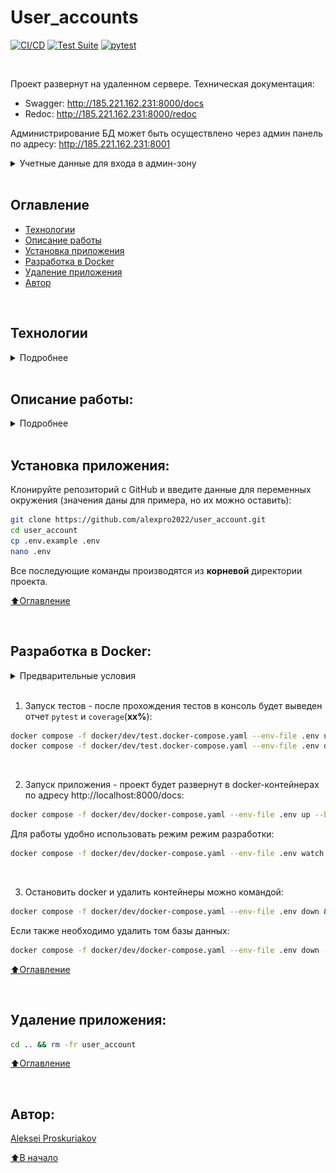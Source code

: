 # User_accounts

[![CI/CD](https://github.com/alexpro2022/user_account/actions/workflows/flow_ci_cd.yaml/badge.svg)](https://github.com/alexpro2022/user_account/actions/workflows/flow_ci_cd.yaml)
[![Test Suite](https://github.com/alexpro2022/user_account/actions/workflows/flow_branch_test.yaml/badge.svg)](https://github.com/alexpro2022/user_account/actions/workflows/flow_branch_test.yaml)
[![pytest](https://img.shields.io/badge/pytest-93%25-green?logo=pytest)]([https://pytest-cov.readthedocs.io/en/latest/](https://github.com/alexpro2022/user_account/actions/runs/14705769842/job/41265774425#step:7:306))

<br>

Проект развернут на удаленном сервере.
Техническая документация:
  - Swagger: http://185.221.162.231:8000/docs
  - Redoc: http://185.221.162.231:8000/redoc

<!-- Для разработки используются эндпойнты по адресу:
http://185.221.162.231:8000/docs#/Development<br>
Сервисные эндпойнты по адресу:
http://185.221.162.231:8000/docs#/Secrets<br> -->

Администрирование БД может быть осуществлено через админ панель по адресу:
http://185.221.162.231:8001<br>
<details><summary>Учетные данные для входа в админ-зону</summary><br>

Пароль: `postgres`<br>

![alt text](images/credentials.png)

<h1></h1>
</details>


<br>



## Оглавление
- [Технологии](#технологии)
- [Описание работы](#описание-работы)
- [Установка приложения](#установка-приложения)
- [Разработка в Docker](#разработка-в-Docker)
- [Удаление приложения](#удаление-приложения)
- [Автор](#автор)

<br>



## Технологии
<details><summary>Подробнее</summary><br>

[![Python](https://img.shields.io/badge/python-3.10%20%7C%203.11%20%7C%203.12%20%7C%203.13-blue?logo=python)](https://www.python.org/)
[![FastAPI](https://img.shields.io/badge/-FastAPI-464646?logo=fastapi)](https://fastapi.tiangolo.com/)
[![Pydantic](https://img.shields.io/badge/pydantic-2-blue?logo=Pydantic)](https://docs.pydantic.dev/)
[![PostgreSQL](https://img.shields.io/badge/-PostgreSQL-464646?logo=PostgreSQL)](https://www.postgresql.org/)
[![asyncpg](https://img.shields.io/badge/-asyncpg-464646?logo=PostgreSQL)](https://pypi.org/project/asyncpg/)
[![SQLAlchemy](https://img.shields.io/badge/SQLAlchemy-2-blue?logo=sqlalchemy)](https://www.sqlalchemy.org/)
[![Alembic](https://img.shields.io/badge/-Alembic-464646?logo=alembic)](https://alembic.sqlalchemy.org/en/latest/)
[![Uvicorn](https://img.shields.io/badge/-Uvicorn-464646?logo=Uvicorn)](https://www.uvicorn.org/)
[![docker](https://img.shields.io/badge/-Docker-464646?logo=docker)](https://www.docker.com/)
[![docker_compose](https://img.shields.io/badge/-Docker%20Compose-464646?logo=docker)](https://docs.docker.com/compose/)
[![docker_hub](https://img.shields.io/badge/-Docker_Hub-464646?logo=docker)](https://hub.docker.com/)
[![GitHub_Actions](https://img.shields.io/badge/-GitHub_Actions-464646?logo=GitHub)](https://docs.github.com/en/actions)
[![httpx](https://img.shields.io/badge/-httpx-464646?logo=httpx)](https://www.python-httpx.org/)
[![Pytest](https://img.shields.io/badge/-Pytest-464646?logo=Pytest)](https://docs.pytest.org/en/latest/)
[![Pytest-asyncio](https://img.shields.io/badge/-pytest--asyncio-464646?logo=Pytest-asyncio)](https://pypi.org/project/pytest-asyncio/)
[![pytest-cov](https://img.shields.io/badge/-pytest--cov-464646?logo=coverage)](https://pytest-cov.readthedocs.io/en/latest/)
[![pre-commit](https://img.shields.io/badge/-pre--commit-464646?logo=pre-commit)](https://pre-commit.com/)
[![factory_boy](https://img.shields.io/badge/-factory_boy-464646?logo=factory_boy)](https://factoryboy.readthedocs.io/en/stable/index.html)
[![toolkit](https://img.shields.io/badge/-toolkit-464646?logo=rocket)](https://pypi.org/project/app-toolkit-package/)

<h1></h1>
</details>
<br>



## Описание работы:
<details><summary>Подробнее</summary><br>

#### Реализована работа со следующими сущностями:
  ☑ Пользователь<br>
  ☑ Администратор<br>
  ☑ Счет - имеет баланс, привязан к пользователю<br>
  ☑ Платеж(пополнение баланса) - хранит уникальный идентификатор и сумму пополнения счета пользователя<br>

#### Пользователь имеет следующие возможности:
  ☑ Авторизоваться по email/password<br>
  ☑ Получить данные о себе(id, email, full_name)<br>
  ☑ Получить список своих счетов и балансов<br>
  ☑ Получить список своих платежей<br>

#### Администратор дополнительно может:
  ☑ Получить список пользователей<br>
  ☑ Получить/Создать/Удалить/Обновить пользователя<br>
  ☑ Получить список счетов пользователя с балансами<br>
  ☑ Получить список платежей пользователя<br>

#### Для работы с платежами реализован роут эмулирующий обработку вебхука от сторонней платежной системы. При обработке вебхука необходимо:
  ☑ Проверить подпись объекта<br>
  ☑ Проверить существует ли у пользователя такой счет - если нет, его необходимо создать<br>
  ☑ Начислить сумму транзакции на счет пользователя<br>
  ☑ Сохранить транзакцию в базе данных<br>

### Создание и редактирование пользователей, счетов и платежей:

#### Администратор создается при первом запуске приложения по учетным данным из **.env**-файла, по умолчанию:
  ```bash
  EMAIL=admin@admin.com
  PASSWORD=admin_pwd
  FIRST_NAME=admin
  LAST_NAME=admin
  PHONE_NUMBER=+79991112233
  ```

БД заполнена тестовыми данными:
  * Пользователи - 3
  * Счета - 3 на каждого пользователя (итого 9)
  * Платежи - 3 на каждый счет (итого 27)

  #### Пользователь может быть создан с любыми правами.
  - Данные для создания:
  ```json
  {
    "email": "user@user.com",
    "password": "user_pwd",
    "first_name": "user_name",
    "last_name": "user_surname",
    "phone_number": "+79211234567",
    "role": "USER"
  }
  ```
  - и редактирования:

  ```json
  {
    "first_name": "alex",
    "last_name": "pro",
    "phone_number": "+79213452402",
    "role": "ADMIN"
  }
  ```



[⬆️Оглавление](#оглавление)

<h1></h1>
</details>
<br>



## Установка приложения:
Клонируйте репозиторий с GitHub и введите данные для переменных окружения (значения даны для примера, но их можно оставить):

```bash
git clone https://github.com/alexpro2022/user_account.git
cd user_account
cp .env.example .env
nano .env
```
Все последующие команды производятся из **корневой** директории проекта.

[⬆️Оглавление](#оглавление)

<br>



## Разработка в Docker:
<!-- <details><summary>Запуск приложения</summary><br> -->
   <details><summary>Предварительные условия</summary><br>

   Предполагается, что пользователь установил [Docker](https://docs.docker.com/engine/install/) и [Docker Compose](https://docs.docker.com/compose/install/) на локальной машине. Проверить наличие можно выполнив команды:

   ```bash
   docker -v && docker compose version
   ```
   <h1></h1>
   </details>
<br>

1. Запуск тестов - после прохождения тестов в консоль будет выведен отчет `pytest` и `coverage`(**xx%**):
```bash
docker compose -f docker/dev/test.docker-compose.yaml --env-file .env up --build --abort-on-container-exit && \
docker compose -f docker/dev/test.docker-compose.yaml --env-file .env down --volumes && docker system prune -f
```
<br>

2. Запуск приложения - проект будет развернут в docker-контейнерах по адресу http://localhost:8000/docs:
```bash
docker compose -f docker/dev/docker-compose.yaml --env-file .env up --build --detach
```
Для работы удобно использовать режим режим разработки:
```bash
docker compose -f docker/dev/docker-compose.yaml --env-file .env watch --prune --quiet
```
<br>

3. Остановить docker и удалить контейнеры можно командой:
```bash
docker compose -f docker/dev/docker-compose.yaml --env-file .env down && docker system prune -f
```

Если также необходимо удалить том базы данных:
```bash
docker compose -f docker/dev/docker-compose.yaml --env-file .env down --volumes && docker system prune -f
```

[⬆️Оглавление](#оглавление)

<br>



## Удаление приложения:
```bash
cd .. && rm -fr user_account
```

[⬆️Оглавление](#оглавление)

<br>



## Автор:
[Aleksei Proskuriakov](https://github.com/alexpro2022)

[⬆️В начало](#user_accounts)
